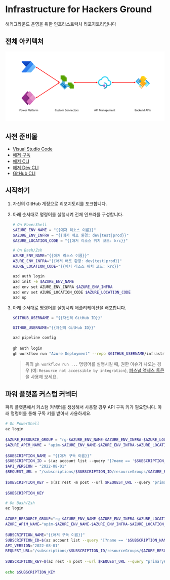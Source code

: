 # Infrastructure for Hackers Ground

해커그라운드 운영을 위한 인프라스트럭처 리포지토리입니다

## 전체 아키텍처

![전체 아키텍처](./assets/architecture.png)

## 사전 준비물

- [Visual Studio Code](https://code.visualstudio.com/?WT.mc_id=dotnet-91712-juyoo)
- [애저 구독](https://azure.microsoft.com/ko-kr/free/?WT.mc_id=dotnet-91712-juyoo)
- [애저 CLI](https://learn.microsoft.com/ko-kr/cli/azure/what-is-azure-cli?WT.mc_id=dotnet-91712-juyoo)
- [애저 Dev CLI](https://learn.microsoft.com/ko-kr/azure/developer/azure-developer-cli/overview?WT.mc_id=dotnet-91712-juyoo)
- [GitHub CLI](https://docs.github.com/ko/github-cli/github-cli/about-github-cli)

## 시작하기

1. 자신의 GitHub 계정으로 리포지토리를 포크합니다.
1. 아래 순서대로 명령어를 실행시켜 전체 인프라를 구성합니다.

    ```powershell
    # On PowerShell
    $AZURE_ENV_NAME = "{{애저 리소스 이름}}"
    $AZURE_ENV_INFRA = "{{애저 배포 환경: dev|test|prod}}"
    $AZURE_LOCATION_CODE = "{{애저 리소스 위치 코드: krc}}"
    ```

    ```bash
    # On Bash/Zsh
    AZURE_ENV_NAME="{{애저 리소스 이름}}"
    AZURE_ENV_INFRA="{{애저 배포 환경: dev|test|prod}}"
    AZURE_LOCATION_CODE="{{애저 리소스 위치 코드: krc}}"
    ```

    ```bash
    azd auth login
    azd init -e $AZURE_ENV_NAME
    azd env set AZURE_ENV_INFRA $AZURE_ENV_INFRA
    azd env set AZURE_LOCATION_CODE $AZURE_LOCATION_CODE
    azd up
    ```

1. 아래 순서대로 명령어를 실행시켜 애플리케이션을 배포합니다.

    ```powershell
    $GITHUB_USERNAME = "{{자신의 GitHub ID}}"
    ```

    ```bash
    GITHUB_USERNAME="{{자신의 GitHub ID}}"
    ```

    ```bash
    azd pipeline config

    gh auth login
    gh workflow run "Azure Deployment" --repo $GITHUB_USERNAME/infrastructure
    ```

    > 위의 `gh workflow run ...` 명령어를 실행시킬 때, 권한 이슈가 나오는 경우 (예: `Resource not accessible by integration`), [퍼스널 액세스 토큰](https://docs.github.com/ko/authentication/keeping-your-account-and-data-secure/managing-your-personal-access-tokens)을 사용해 보세요.

## 파워 플랫폼 커스텀 커넥터

파워 플랫폼에서 커스텀 커넥터를 생성해서 사용할 경우 API 구독 키가 필요합니다. 아래 명령어를 통해 구독 키를 받아서 사용하세요.

```powershell
# On PowerShell
az login

$AZURE_RESOURCE_GROUP = "rg-$AZURE_ENV_NAME-$AZURE_ENV_INFRA-$AZURE_LOCATION_CODE"
$AZURE_APIM_NAME = "apim-$AZURE_ENV_NAME-$AZURE_ENV_INFRA-$AZURE_LOCATION_CODE"

$SUBSCRIPTION_NAME = "{{애저 구독 이름}}"
$SUBSCRIPTION_ID = $(az account list --query "[?name == '$SUBSCRIPTION_NAME'].id" -o tsv)
$API_VERSION = "2022-08-01"
$REQUEST_URL = "/subscriptions/$SUBSCRIPTION_ID/resourceGroups/$AZURE_RESOURCE_GROUP/providers/Microsoft.ApiManagement/service/$AZURE_APIM_NAME/subscriptions/default/listSecrets?api-version=$API_VERSION"

$SUBSCRIPTION_KEY = $(az rest -m post --url $REQUEST_URL --query "primaryKey" -o tsv)

$SUBSCRIPTION_KEY
```

```bash
# On Bash/Zsh
az login

AZURE_RESOURCE_GROUP="rg-$AZURE_ENV_NAME-$AZURE_ENV_INFRA-$AZURE_LOCATION_CODE"
AZURE_APIM_NAME="apim-$AZURE_ENV_NAME-$AZURE_ENV_INFRA-$AZURE_LOCATION_CODE"

SUBSCRIPTION_NAME="{{애저 구독 이름}}"
SUBSCRIPTION_ID=$(az account list --query "[?name == '$SUBSCRIPTION_NAME'].id" -o tsv)
API_VERSION="2022-08-01"
REQUEST_URL="/subscriptions/$SUBSCRIPTION_ID/resourceGroups/$AZURE_RESOURCE_GROUP/providers/Microsoft.ApiManagement/service/$AZURE_APIM_NAME/subscriptions/default/listSecrets?api-version=$API_VERSION"

SUBSCRIPTION_KEY=$(az rest -m post --url $REQUEST_URL --query "primaryKey" -o tsv)

echo $SUBSCRIPTION_KEY
```
